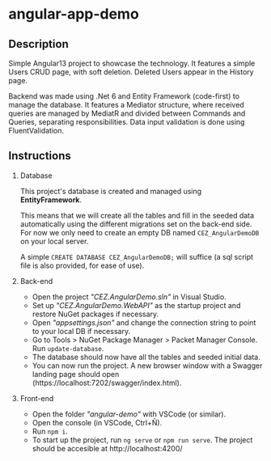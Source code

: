 # angular-app-demo

## Description

Simple Angular13 project to showcase the technology. It features a simple Users CRUD page, with soft deletion. Deleted Users appear in the History page.

Backend was made using .Net 6 and Entity Framework (code-first) to manage the database. It features a Mediator structure, where received queries are managed by MediatR and divided between Commands and Queries, separating responsibilities. Data input validation is done using FluentValidation.

## Instructions

 1. Database
    
    This project's database is created and managed using **EntityFramework**.
    
    This means that we will create all the tables and fill in the seeded data automatically using the different migrations set on the back-end side. For now we only need to create an empty DB named `CEZ_AngularDemoDB` on your local server.
    
    A simple `CREATE DATABASE CEZ_AngularDemoDB;` will suffice (a sql script file is also provided, for ease of use).
 3. Back-end
     - Open the project _"CEZ.AngularDemo.sln"_ in Visual Studio.
     - Set up _"CEZ.AngularDemo.WebAPI"_ as the startup project and restore NuGet packages if necessary.
     - Open _"appsettings.json"_ and change the connection string to point to your local DB if necessary.
     - Go to Tools > NuGet Package Manager > Packet Manager Console. Run `update-database`.
     - The database should now have all the tables and seeded initial data.
     - You can now run the project. A new browser window with a Swagger landing page should open (https://localhost:7202/swagger/index.html).
 4. Front-end
     - Open the folder _"angular-demo"_ with VSCode (or similar).
     - Open the console (in VSCode, Ctrl+Ñ).
     - Run `npm i`.
     - To start up the project, run `ng serve` or `npm run serve`. The project should be accesible at http://localhost:4200/
